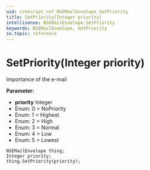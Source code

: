 ```yaml
---
uid: crmscript_ref_NSEMailEnvelope_SetPriority
title: SetPriority(Integer priority)
intellisense: NSEMailEnvelope.SetPriority
keywords: NSEMailEnvelope, GetPriority
so.topic: reference
---
```


# SetPriority(Integer priority)

Importance of the e-mail

**Parameter:** 
* **priority** Integer
* Enum: 0 = NoPriority 
* Enum: 1 = Highest 
* Enum: 2 = High 
* Enum: 3 = Normal 
* Enum: 4 = Low 
* Enum: 5 = Lowest 

```crmscript
NSEMailEnvelope thing;
Integer priority;
thing.SetPriority(priority);
```

